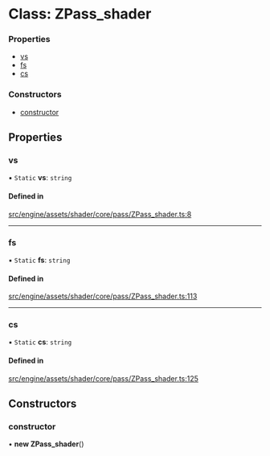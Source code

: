 # Class: ZPass\_shader


### Properties

- [vs](ZPass_shader.md#vs)
- [fs](ZPass_shader.md#fs)
- [cs](ZPass_shader.md#cs)

### Constructors

- [constructor](ZPass_shader.md#constructor)

## Properties

### vs

▪ `Static` **vs**: `string`

#### Defined in

[src/engine/assets/shader/core/pass/ZPass_shader.ts:8](https://github.com/Orillusion/orillusion/blob/main/src/engine/assets/shader/core/pass/ZPass_shader.ts#L8)

___

### fs

▪ `Static` **fs**: `string`

#### Defined in

[src/engine/assets/shader/core/pass/ZPass_shader.ts:113](https://github.com/Orillusion/orillusion/blob/main/src/engine/assets/shader/core/pass/ZPass_shader.ts#L113)

___

### cs

▪ `Static` **cs**: `string`

#### Defined in

[src/engine/assets/shader/core/pass/ZPass_shader.ts:125](https://github.com/Orillusion/orillusion/blob/main/src/engine/assets/shader/core/pass/ZPass_shader.ts#L125)

## Constructors

### constructor

• **new ZPass_shader**()
